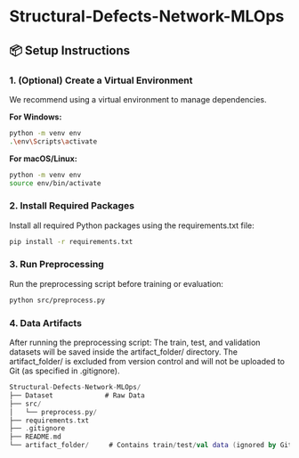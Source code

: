 # Structural-Defects-Network-MLOps

## 📦 Setup Instructions

### 1. (Optional) Create a Virtual Environment
We recommend using a virtual environment to manage dependencies.

**For Windows:**
```bash
python -m venv env
.\env\Scripts\activate
```
**For macOS/Linux:**
```bash
python -m venv env
source env/bin/activate
```

### 2. Install Required Packages
Install all required Python packages using the requirements.txt file:
```bash
pip install -r requirements.txt
```

### 3. Run Preprocessing
Run the preprocessing script before training or evaluation:
```bash
python src/preprocess.py
```


### 4. Data Artifacts
After running the preprocessing script:
The train, test, and validation datasets will be saved inside the artifact_folder/ directory.
The artifact_folder/ is excluded from version control and will not be uploaded to Git (as specified in .gitignore).

```kotlin
Structural-Defects-Network-MLOps/
├── Dataset             # Raw Data
├── src/                
│   └── preprocess.py/ 
├── requirements.txt
├── .gitignore
├── README.md
└── artifact_folder/     # Contains train/test/val data (ignored by Git)
```